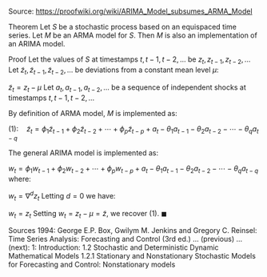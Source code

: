 # 

Source: https://proofwiki.org/wiki/ARIMA_Model_subsumes_ARMA_Model

Theorem
Let $S$ be a stochastic process based on an equispaced time series.
Let $M$ be an ARMA model for $S$.
Then $M$ is also an implementation of an ARIMA model.


Proof
Let the values of $S$ at timestamps $t, t - 1, t - 2, \dotsc$ be $z_t, z_{t - 1}, z_{t - 2}, \dotsc$
Let $\tilde z_t, \tilde z_{t - 1}, \tilde z_{t - 2}, \dotsc$ be deviations from a constant mean level $\mu$:

$\tilde z_t = z_t - \mu$
Let $a_t, a_{t - 1}, a_{t - 2}, \dotsc$ be a sequence of independent shocks at timestamps $t, t - 1, t - 2, \dotsc$

By definition of ARMA model, $M$ is implemented as:

$(1): \quad \tilde z_t = \phi_1 \tilde z_{t - 1} + \phi_2 \tilde z_{t - 2} + \dotsb + \phi_p \tilde z_{t - p} + a_t - \theta_1 a_{t - 1} - \theta_2 a_{t - 2} - \dotsb - \theta_q a_{t - q}$

The general ARIMA model is implemented as:

$w_t = \phi_1 w_{t - 1} + \phi_2 w_{t - 2} + \dotsb + \phi_p w_{t - p} + a_t - \theta_1 a_{t - 1} - \theta_2 a_{t - 2} - \dotsb - \theta_q a_{t - q}$
where:

$w_t = \nabla^d z_t$
Letting $d = 0$ we have:

$w_t = z_t$
Setting $w_t = z_t - \mu = \tilde z$, we recover $(1)$.
$\blacksquare$


Sources
1994: George E.P. Box, Gwilym M. Jenkins and Gregory C. Reinsel: Time Series Analysis: Forecasting and Control (3rd ed.) ... (previous) ... (next):
$1$: Introduction:
$1.2$ Stochastic and Deterministic Dynamic Mathematical Models
$1.2.1$ Stationary and Nonstationary Stochastic Models for Forecasting and Control: Nonstationary models




